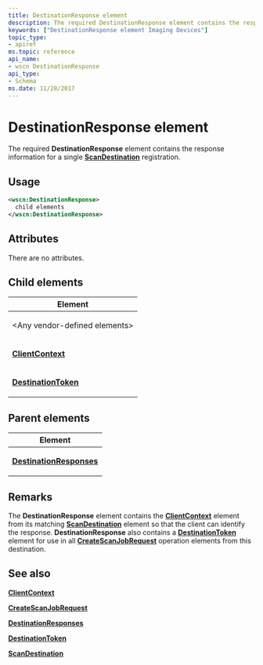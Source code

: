 ```yaml
---
title: DestinationResponse element
description: The required DestinationResponse element contains the response information for a single ScanDestination registration.
keywords: ["DestinationResponse element Imaging Devices"]
topic_type:
- apiref
ms.topic: reference
api_name:
- wscn DestinationResponse
api_type:
- Schema
ms.date: 11/28/2017
---
```


# DestinationResponse element


The required **DestinationResponse** element contains the response information for a single [**ScanDestination**](scandestination.md) registration.

## Usage

```xml
<wscn:DestinationResponse>
  child elements
</wscn:DestinationResponse>
```

## Attributes

There are no attributes.

## Child elements


<table>
<colgroup>
<col width="100%" />
</colgroup>
<thead>
<tr class="header">
<th>Element</th>
</tr>
</thead>
<tbody>
<tr class="odd">
<td><p>&lt;Any vendor-defined elements&gt;</p></td>
</tr>
<tr class="even">
<td><p><a href="clientcontext.md" data-raw-source="[&lt;strong&gt;ClientContext&lt;/strong&gt;](clientcontext.md)"><strong>ClientContext</strong></a></p></td>
</tr>
<tr class="odd">
<td><p><a href="destinationtoken.md" data-raw-source="[&lt;strong&gt;DestinationToken&lt;/strong&gt;](destinationtoken.md)"><strong>DestinationToken</strong></a></p></td>
</tr>
</tbody>
</table>

## Parent elements


<table>
<colgroup>
<col width="100%" />
</colgroup>
<thead>
<tr class="header">
<th>Element</th>
</tr>
</thead>
<tbody>
<tr class="odd">
<td><p><a href="destinationresponses.md" data-raw-source="[&lt;strong&gt;DestinationResponses&lt;/strong&gt;](destinationresponses.md)"><strong>DestinationResponses</strong></a></p></td>
</tr>
</tbody>
</table>

## Remarks

The **DestinationResponse** element contains the [**ClientContext**](clientcontext.md) element from its matching [**ScanDestination**](scandestination.md) element so that the client can identify the response. **DestinationResponse** also contains a [**DestinationToken**](destinationtoken.md) element for use in all [**CreateScanJobRequest**](createscanjobrequest.md) operation elements from this destination.

## See also


[**ClientContext**](clientcontext.md)

[**CreateScanJobRequest**](createscanjobrequest.md)

[**DestinationResponses**](destinationresponses.md)

[**DestinationToken**](destinationtoken.md)

[**ScanDestination**](scandestination.md)

 

 






